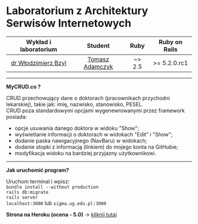 # Laboratorium z Architektury Serwisów Internetowych

| Wykład i laboratorium | Student | Ruby | Ruby on Rails |
:--:|:--:|:--:|:--:
| [dr Włodzimierz Bzyl](https://github.com/egzamin/asi) | [Tomasz Adamczyk](https://github.com/tadamczyk) | ~> 2.5 | >= 5.2.0.rc1 |

****

**MyCRUD.co ?**

CRUD przechowujący dane o doktorach (pracownikach przychodni lekarskiej), takie jak: imię, nazwisko, stanowisko, PESEL.  
CRUD poza standardowymi opcjami wygenewrowanymi przez framework posiada:  
* opcje usuwania danego doktora w widoku "Show";  
* wyświetlanie informacji o doktorach w widokach "Edit" i "Show";  
* dodanie paska nawigacyjnego (NavBaru) w widokach;  
* dodanie stopki z informacją (linkiem) do mojego konta na GitHubie;  
* modyfikacja widoku na bardziej przyjazny użytkownikowi.

****

**Jak uruchomić program?**

Uruchom terminal i wpisz:  
``bundle install --without production``  
``rails db:migrate``  
``rails server``  
``localhost:3000`` lub ``sigma.ug.edu.pl:3000``

**Strona na Heroku (ocena - 5.0)** -> [kliknij tutaj](https://desolate-depths-73479.herokuapp.com/) 
